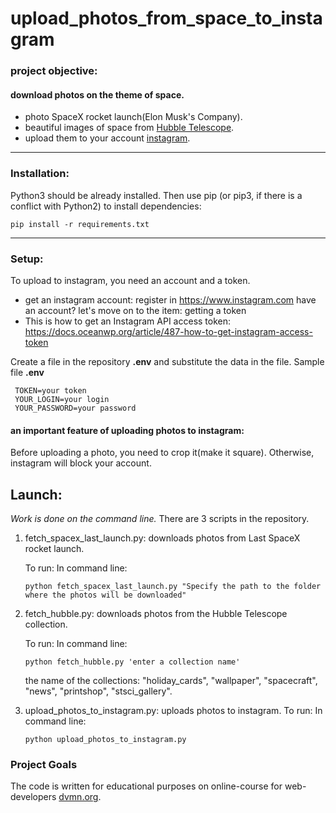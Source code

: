 # upload_photos_from_space_to_instagram

### project objective: 
 #### download photos on the theme of space.
 *   photo SpaceX rocket launch(Elon Musk's Company).
 *   beautiful images of space from [Hubble Telescope](https://hubblesite.org). 
 *   upload them to your account [instagram](https://www.instagram.com).
***
### Installation:

Python3 should be already installed. 
Then use pip (or pip3, if there is a conflict with Python2) to install dependencies:

```
pip install -r requirements.txt
```
***
### Setup:
To upload to instagram, you need an account and a token.
* get an instagram account: register in https://www.instagram.com
  have an account?  let's move on to the item: getting a token
* This is how to get an Instagram API access token: https://docs.oceanwp.org/article/487-how-to-get-instagram-access-token 

 Create a file in the repository __.env__ and substitute the data in the file.
 Sample file __.env__
```
 TOKEN=your token
 YOUR_LOGIN=your login
 YOUR_PASSWORD=your password
```
#### an important feature of uploading photos to instagram:
Before uploading a photo, you need to crop it(make it square).
Otherwise, instagram will block your account.

## Launch: 
   _Work is done on the command line._
   There are 3 scripts in the repository.
   
   1. fetch_spacex_last_launch.py: downloads photos from Last SpaceX rocket launch.
   
        To run:  In command line:
        
      ```python fetch_spacex_last_launch.py "Specify the path to the folder where the photos will be downloaded" ```  
        
   1. fetch_hubble.py: downloads photos from the Hubble Telescope collection.

        To run:  In command line:
        
      ```python fetch_hubble.py 'enter a collection name'```
 
      the name of the collections: "holiday_cards", "wallpaper", "spacecraft", "news", "printshop", "stsci_gallery".
   
   1. upload_photos_to_instagram.py: uploads photos to instagram.
      To run:  In command line:
      
      ```python upload_photos_to_instagram.py  ```  

   


### Project Goals

The code is written for educational purposes on online-course for web-developers [dvmn.org](https://dvmn.org/).
